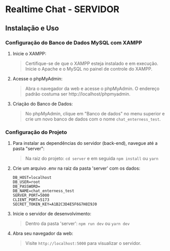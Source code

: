 # Realtime Chat - SERVIDOR

## Instalação e Uso

### Configuração do Banco de Dados MySQL com XAMPP

1. Inicie o XAMPP:

   > Certifique-se de que o XAMPP esteja instalado e em execução. Inicie o Apache e o MySQL no painel de controle do XAMPP.

2. Acesse o phpMyAdmin:

   > Abra o navegador da web e acesse o phpMyAdmin. O endereço padrão costuma ser http://localhost/phpmyadmin.

3. Criação do Banco de Dados:

   > No phpMyAdmin, clique em "Banco de dados" no menu superior e crie um novo banco de dados com o nome `chat_enterness_test`.

### Configuração do Projeto

1. Para instalar as dependências do servidor (back-end), navegue até a pasta "server":

   > Na raiz do projeto: `cd server` e em seguida `npm install` ou `yarn`

2. Crie um arquivo .env na raiz da pasta 'server' com os dados:

   `DB_HOST=localhost` <br/>
   `DB_USER=root` <br/>
   `DB_PASSWORD=` <br/>
   `DB_NAME=chat_enterness_test` <br/>
   `SERVER_PORT=5000` <br/>
   `CLIENT_PORT=5173` <br/>
   `SECRET_TOKEN_KEY=A1B2C3D4E5F6G7H8I9J0`

3. Inicie o servidor de desenvolvimento:

   > Dentro da pasta 'server': `npm run dev` ou `yarn dev`

4. Abra seu navegador da web:

   > Visite `http://localhost:5000` para visualizar o servidor.
